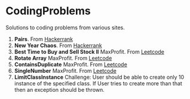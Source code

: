 # CodingProblems

Solutions to coding problems from various sites.

  1. **Pairs**. From [Hackerrank](https://www.hackerrank.com/challenges/pairs/problem)
  2. **New Year Chaos**. From [Hackerrank](https://www.hackerrank.com/challenges/new-year-chaos/problem)
  3. **Best Time to Buy and Sell Stock II** MaxProfit. From [Leetcode](https://leetcode.com/problems/best-time-to-buy-and-sell-stock-ii/)
  4. **Rotate Array** MaxProfit. From [Leetcode](https://leetcode.com/problems/rotate-array/)
  5. **ContainsDuplicate** MaxProfit. From [Leetcode](https://leetcode.com/problems/contains-duplicate/)
  6. **SingleNumber** MaxProfit. From [Leetcode](https://leetcode.com/problems/single-number/)
  7. **LimitClassInstance** Challenge: User should be able to create only 10 instance of the specified class.
     If User tries to create more than that then an exception should be thrown.

